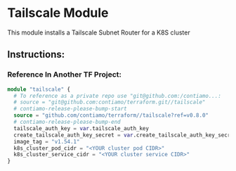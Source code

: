 # Tailscale Module

This module installs a Tailscale Subnet Router for a K8S cluster

## Instructions:

### Reference In Another TF Project:

```terraform
module "tailscale" {
  # To reference as a private repo use "git@github.com:/contiamo...:
  # source = "git@github.com:contiamo/terraform.git//tailscale"
  # contiamo-release-please-bump-start
  source = "github.com/contiamo/terraform//tailscale?ref=v0.8.0"
  # contiamo-release-please-bump-end
  tailscale_auth_key = var.tailscale_auth_key
  create_tailscale_auth_key_secret = var.create_tailscale_auth_key_secret
  image_tag = "v1.54.1"
  k8s_cluster_pod_cidr = "<YOUR cluster pod CIDR>"
  k8s_cluster_service_cidr = "<YOUR cluster service CIDR>"
}
```
